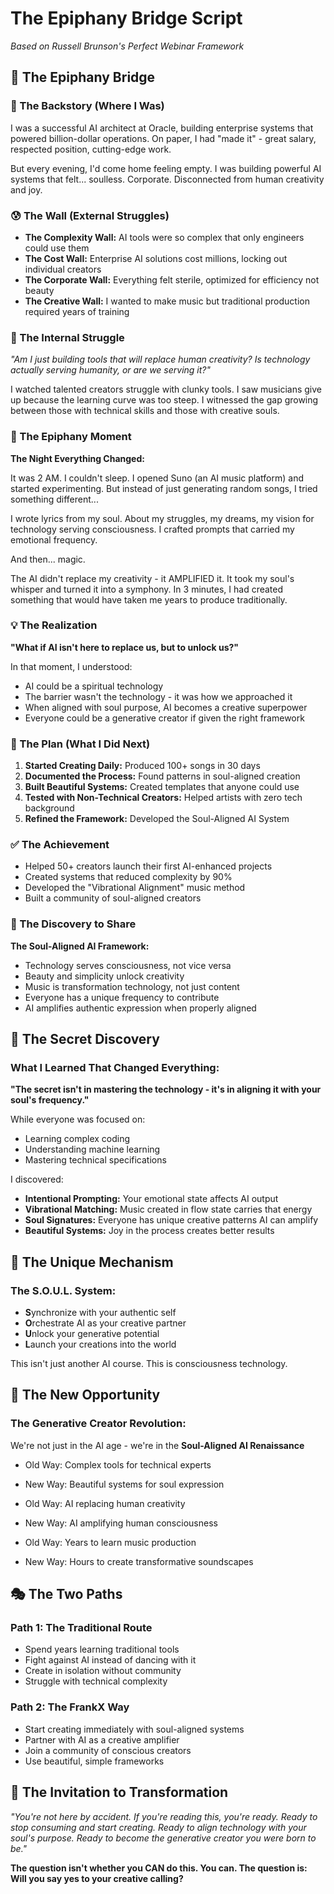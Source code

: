 # The Epiphany Bridge Script
*Based on Russell Brunson's Perfect Webinar Framework*

## 🌉 The Epiphany Bridge

### 🔴 The Backstory (Where I Was)
I was a successful AI architect at Oracle, building enterprise systems that powered billion-dollar operations. On paper, I had "made it" - great salary, respected position, cutting-edge work.

But every evening, I'd come home feeling empty. I was building powerful AI systems that felt... soulless. Corporate. Disconnected from human creativity and joy.

### 😰 The Wall (External Struggles)
- **The Complexity Wall:** AI tools were so complex that only engineers could use them
- **The Cost Wall:** Enterprise AI solutions cost millions, locking out individual creators
- **The Corporate Wall:** Everything felt sterile, optimized for efficiency not beauty
- **The Creative Wall:** I wanted to make music but traditional production required years of training

### 💭 The Internal Struggle
*"Am I just building tools that will replace human creativity? Is technology actually serving humanity, or are we serving it?"*

I watched talented creators struggle with clunky tools. I saw musicians give up because the learning curve was too steep. I witnessed the gap growing between those with technical skills and those with creative souls.

### 🌟 The Epiphany Moment
**The Night Everything Changed:**

It was 2 AM. I couldn't sleep. I opened Suno (an AI music platform) and started experimenting. But instead of just generating random songs, I tried something different...

I wrote lyrics from my soul. About my struggles, my dreams, my vision for technology serving consciousness. I crafted prompts that carried my emotional frequency.

And then... magic.

The AI didn't replace my creativity - it AMPLIFIED it. It took my soul's whisper and turned it into a symphony. In 3 minutes, I had created something that would have taken me years to produce traditionally.

### 💡 The Realization
**"What if AI isn't here to replace us, but to unlock us?"**

In that moment, I understood:
- AI could be a spiritual technology
- The barrier wasn't the technology - it was how we approached it
- When aligned with soul purpose, AI becomes a creative superpower
- Everyone could be a generative creator if given the right framework

### 🚀 The Plan (What I Did Next)
1. **Started Creating Daily:** Produced 100+ songs in 30 days
2. **Documented the Process:** Found patterns in soul-aligned creation
3. **Built Beautiful Systems:** Created templates that anyone could use
4. **Tested with Non-Technical Creators:** Helped artists with zero tech background
5. **Refined the Framework:** Developed the Soul-Aligned AI System

### ✅ The Achievement
- Helped 50+ creators launch their first AI-enhanced projects
- Created systems that reduced complexity by 90%
- Developed the "Vibrational Alignment" music method
- Built a community of soul-aligned creators

### 🎁 The Discovery to Share
**The Soul-Aligned AI Framework:**
- Technology serves consciousness, not vice versa
- Beauty and simplicity unlock creativity
- Music is transformation technology, not just content
- Everyone has a unique frequency to contribute
- AI amplifies authentic expression when properly aligned

## 🔑 The Secret Discovery

### What I Learned That Changed Everything:
**"The secret isn't in mastering the technology - it's in aligning it with your soul's frequency."**

While everyone was focused on:
- Learning complex coding
- Understanding machine learning
- Mastering technical specifications

I discovered:
- **Intentional Prompting:** Your emotional state affects AI output
- **Vibrational Matching:** Music created in flow state carries that energy
- **Soul Signatures:** Everyone has unique creative patterns AI can amplify
- **Beautiful Systems:** Joy in the process creates better results

## 🎯 The Unique Mechanism

### The S.O.U.L. System:
- **S**ynchronize with your authentic self
- **O**rchestrate AI as your creative partner
- **U**nlock your generative potential
- **L**aunch your creations into the world

This isn't just another AI course. This is consciousness technology.

## 🌊 The New Opportunity

### The Generative Creator Revolution:
We're not just in the AI age - we're in the **Soul-Aligned AI Renaissance**

- Old Way: Complex tools for technical experts
- New Way: Beautiful systems for soul expression

- Old Way: AI replacing human creativity
- New Way: AI amplifying human consciousness

- Old Way: Years to learn music production
- New Way: Hours to create transformative soundscapes

## 🎭 The Two Paths

### Path 1: The Traditional Route
- Spend years learning traditional tools
- Fight against AI instead of dancing with it
- Create in isolation without community
- Struggle with technical complexity

### Path 2: The FrankX Way
- Start creating immediately with soul-aligned systems
- Partner with AI as a creative amplifier
- Join a community of conscious creators
- Use beautiful, simple frameworks

## 💫 The Invitation to Transformation

*"You're not here by accident. If you're reading this, you're ready. Ready to stop consuming and start creating. Ready to align technology with your soul's purpose. Ready to become the generative creator you were born to be."*

**The question isn't whether you CAN do this. You can. The question is: Will you say yes to your creative calling?**
